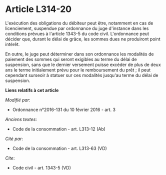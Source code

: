 # Article L314-20

L'exécution des obligations du débiteur peut être, notamment en cas de licenciement, suspendue par ordonnance du juge
d'instance dans les conditions prévues à l'article 1343-5 du code civil. L'ordonnance peut décider que, durant le délai de
grâce, les sommes dues ne produiront point intérêt. 

En outre, le juge peut déterminer dans son ordonnance les modalités de paiement des sommes qui seront exigibles au terme du
délai de suspension, sans que le dernier versement puisse excéder de plus de deux ans le terme initialement prévu pour le
remboursement du prêt ; il peut cependant surseoir à statuer sur ces modalités jusqu'au terme du délai de suspension.

**Liens relatifs à cet article**

_Modifié par_:

  - Ordonnance n°2016-131 du 10 février 2016 - art. 3

_Anciens textes_:

  - Code de la consommation - art. L313-12 (Ab)

_Cité par_:

  - Code de la consommation - art. L313-63 (VD)

_Cite_:

  - Code civil - art. 1343-5 (VD)
